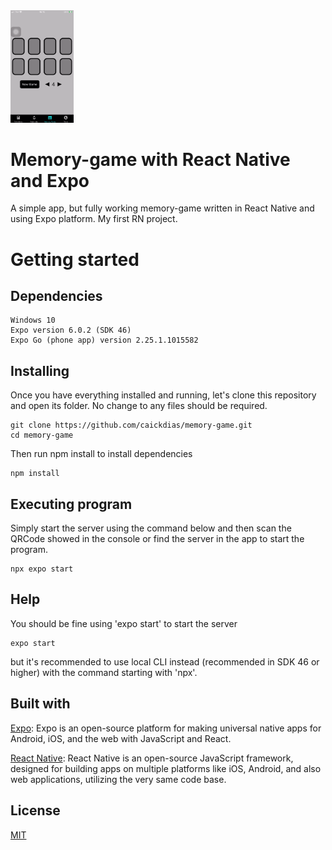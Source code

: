 <img src="https://github.com/caickdias/memory-game/blob/main/examples/memory-game-gif-12fps-23sec.gif" width="20%" height="20%"/>

# Memory-game with React Native and Expo

A simple app, but fully working memory-game written in React Native and using Expo platform. My first RN project.

# Getting started

## Dependencies

```
Windows 10
Expo version 6.0.2 (SDK 46)
Expo Go (phone app) version 2.25.1.1015582    
```

## Installing

Once you have everything installed and running, let's clone this repository and open its folder. No change to any files should be required.

```
git clone https://github.com/caickdias/memory-game.git
cd memory-game
```
Then run npm install to install dependencies

```
npm install
```

## Executing program

Simply start the server using the command below and then scan the QRCode showed in the console or find the server in the app to start the program.

```
npx expo start
```

## Help

You should be fine using 'expo start' to start the server

```
expo start
```

but it's recommended to use local CLI instead (recommended in SDK 46 or higher) with the command starting with 'npx'.

## Built with

[Expo](https://expo.dev/): Expo is an open-source platform for making universal native apps for Android, iOS, and the web with JavaScript and React.

[React Native](https://reactnative.dev/): React Native is an open-source JavaScript framework, designed for building apps on multiple platforms like iOS, Android, and also web applications, utilizing the very same code base. 

## License

[MIT](https://choosealicense.com/licenses/mit/)
